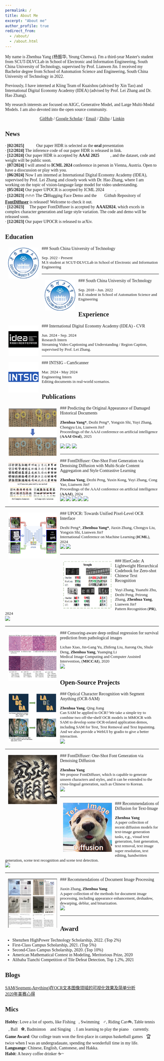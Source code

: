 ```yaml
---
permalink: /
title: About Me
excerpt: "About me"
author_profile: true
redirect_from: 
  - /about/
  - /about.html
---
```


<style>
body, h1, h2, h3, h4, h5, h6 {
  font-family: 'Times New Roman', Times, serif;
}
</style>

My name is Zhenhua Yang (杨振华, Yeung Chenwa).
I'm a third-year Master's student from <a href="https://github.com/HCIILAB" style="text-decoration:none;">SCUT-DLVCLab</a> in <a href="https://www2.scut.edu.cn/ee/" style="text-decoration:none;">School of Electronic and Information Engineering</a>, <a href="https://www.scut.edu.cn/new/" style="text-decoration:none;">South China University of Technology</a>, supervised by <a href="http://www.dlvc-lab.net/lianwen/Index.html" style="text-decoration:none;">Prof. Lianwen Jin</a>. 
I received my Bachelor degree from <a href="https://www2.scut.edu.cn/automation/" style="text-decoration:none;">School of Automation Science and Engineering</a>, <a href="https://www.scut.edu.cn/new/" style="text-decoration:none;">South China University of Technology</a> in 2022. 

Previously, I have interned at <a href="https://klingai.com/global/" style="text-decoration:none;">Kling Team</a> of Kuaishou (advised by <a href="https://www.xtao.website/" style="text-decoration:none;">Xin Tao</a>)
and <a href="https://www.idea.edu.cn/" style="text-decoration:none;">International Digital Economy Academy (IDEA)</a> (advised by Prof. <a href="https://www.leizhang.org/" style="text-decoration:none;">Lei Zhang</a> and Dr. <a href="https://haozhang534.github.io/" style="text-decoration:none;">Hao Zhang</a>).

My research interests are focused on AIGC, Generative Model, and Large Multi-Modal Models. I am also devoted into the open source community. 

<!-- I am enthusiastic about discussing with different people. If you are interested, please feel free to $\color{#FF00FF}{contact\ me}$! -->
<!-- <p style="color: red;">[News] I will graduate in June 2025 and I am open to industrial research/engineering positions. If you are interested, please feel free to contact me.</p> -->

<!-- <p style="color: red;">I'm looking for a 2025Fall PhD position!</p> -->

<p align="center">
<a href='https://github.com/yeungchenwa'>GitHub</a> / 
<a href='https://scholar.google.com/citations?hl=zh-CN&user=2ITs6lUAAAAJ'>Google Scholar</a> / 
<a href='eezhyang@gmail.com'>Email</a> / 
<a href='https://www.zhihu.com/people/young-40-31'>Zhihu</a> / 
<a href='https://www.linkedin.com/in/zhenhua-yang-3911982b2'>Linkin</a>
</p>

News
-----
∙ **[02/2025]** 🎉🎉🎉 Our paper <a href="https://arxiv.org/abs/2412.11634" style="text-decoration:none;">HDR</a> is selected as the **oral** presentation <br />
∙ **[12/2024]** The inference code of our paper <a href="https://arxiv.org/abs/2412.11634" style="text-decoration:none;">HDR</a> is released in <a href="https://github.com/yeungchenwa/HDR" style="text-decoration:none;">link</a>.<br />
∙ **[12/2024]** Our paper <a href="https://arxiv.org/abs/2412.11634" style="text-decoration:none;">HDR</a> is accepted by **AAAI 2025** 🎉🎉🎉, and the dataset, code and weight will be public soon. 🌹🌹🌹<br />
∙ **[07/2024]** I will attend to **ICML 2024** conference in person in Vienna, Austria. Open to have a disscussion or play with you. 🌹🌹🌹<br />
∙ **[06/2024]** Now I am interned at <a href="https://www.idea.edu.cn/" style="text-decoration:none;">International Digital Economy Academy (IDEA)</a>, supervised by Prof. <a href="https://www.leizhang.org/" style="text-decoration:none;">Lei Zhang</a> and closely work with Dr. <a href="https://haozhang534.github.io/" style="text-decoration:none;">Hao Zhang</a>, where I am working on the topic of vision-language large model for video understanding.<br />
∙ **[05/2024]** Our paper <a href="https://arxiv.org/abs/2312.02694" style="text-decoration:none;">UPOCR</a> is accepted by ICML 2024 🎉🎉🎉.<br />
∙ **[12/2023]** 🔥🔥🔥 The 📺<a href="https://huggingface.co/spaces/yeungchenwa/FontDiffuser-Gradio" style="text-decoration:none;">Hugging Face Demo</a> and the 🧑‍💻<a href="https://github.com/yeungchenwa/FontDiffuser" style="text-decoration:none;">Github Repository</a> of <strong><a href='https://arxiv.org/abs/2312.12142'>FontDiffuser</a></strong> is released! Welcome to check it out.  
∙ **[12/2023]** 🎉 The paper <a href="https://arxiv.org/abs/2312.12142" style="text-decoration:none;">FontDiffuser</a> is accepted by <strong>AAAI2024</strong>, which excels in complex character generation and large style variation. The code and demo will be released soon.<br />
∙ **[12/2023]** Our paper <a href="https://arxiv.org/abs/2312.02694" style="text-decoration:none;">UPOCR</a> is released to arXiv.<br />

Education
-----
<img style="float: left; margin:5px 10px" src="../my_images/SCUT_logo.png" width="100" height="100">
### South China University of Technology
<p style="line-height:1.1">
<font size="2">
Sep. 2022 - Present<br />
M.S student at <a href="https://github.com/HCIILAB" style="text-decoration:none;">SCUT-DLVCLab</a> in <a href="https://www2.scut.edu.cn/ee/" style="text-decoration:none;">School of Electronic and Information Engineering</a><br />
</font>
</p>

-----
<img style="float: left; margin:5px 10px" src="../my_images/SCUT_logo.png" width="100" height="100">
### South China University of Technology
<p style="line-height:1.1">
<font size="2">
Sep. 2018 - Jun. 2022 <br />
B.E student in <a href="https://www2.scut.edu.cn/automation/" style="text-decoration:none;">School of Automation Science and Engineering</a><br />
</font>
</p>

Experience
-----
<img style="float: left; margin:5px 10px" src="../my_images/experiences/idea.png" width="100" height="100">
### <a href="https://www.idea.edu.cn/" style="text-decoration:none;">International Digital Economy Academy (IDEA)</a> - <a href="https://github.com/IDEA-Research" style="text-decoration:none;">CVR</a>
<p style="line-height:1.1">
<font size="2">
Jun. 2024 - Sep. 2024 <br />
Research Intern <br />
Streaming Video Captioning and Understanding / Region Caption, supervised by Prof. <a href="https://www.leizhang.org/" style="text-decoration:none;">Lei Zhang</a>.<br />
</font>
</p>

-----
<img style="float: left; margin:5px 10px" src="../my_images/experiences/intsig.png" width="100" height="100">
### <a href="https://www.intsig.com/" style="text-decoration:none;">INTSIG</a> - <a href="https://www.intsig.com/personal-camscanner" style="text-decoration:none;">CamScanner</a>
<p style="line-height:1.1">
<font size="2">
Mar. 2024 - May 2024 <br />
Engineering Intern <br />
Editing documents in real-world scenarios.<br />
</font>
</p>

Publications
-----
<img style="float: left; margin:5px 10px" src="../my_images/publications/HDR.png" width="160" height="160">
### Predicting the Original Appearance of Damaged Historical Documents
<p style="line-height:1.1">
<font size="2">
<strong>Zhenhua Yang*</strong>, <a href="https://scholar.google.com/citations?user=6zNgcjAAAAAJ&hl=zh-CN&oi=ao" style="text-decoration:none;">Dezhi Peng</a>*, Yongxin Shi, Yuyi Zhang, Chongyu Liu, <a href="http://www.dlvc-lab.net/lianwen/Index.html" style="text-decoration:none;">Lianwen Jin</a>†<br />
Proceedings of the AAAI conference on artificial intelligence (<strong>AAAI Oral</strong>), 2025<br /><br />
<a href='https://arxiv.org/abs/2412.11634'><img src='https://img.shields.io/badge/paper-9cf'></a>
<a href='https://yeungchenwa.github.io/hdr-homepage/'><img src='https://img.shields.io/badge/project-green'></a>
<a href='https://github.com/yeungchenwa/HDR'><img src='https://img.shields.io/github/stars/yeungchenwa/HDR.svg?style=social&label=Star'></a>
<br />
</font>
</p>

-----

<img style="float: left; margin:5px 10px" src="../my_images/publications/FontDiffuser.png" width="160" height="140">
### FontDiffuser: One-Shot Font Generation via Denoising Diffusion with Multi-Scale Content Aggregation and Style Contrastive Learning
<p style="line-height:1.1">
<font size="2">
<strong>Zhenhua Yang</strong>, <a href="https://scholar.google.com/citations?user=6zNgcjAAAAAJ&hl=zh-CN&oi=ao" style="text-decoration:none;">Dezhi Peng</a>, Yuxin Kong, Yuyi Zhang, <a href="https://scholar.google.com/citations?user=IpmnLFcAAAAJ&hl=zh-CN&oi=ao" style="text-decoration:none;">Cong Yao</a>, <a href="http://www.dlvc-lab.net/lianwen/Index.html" style="text-decoration:none;">Lianwen Jin</a>†<br />
Proceedings of the AAAI conference on artificial intelligence (<strong>AAAI</strong>), 2024<br />
<a href='https://arxiv.org/abs/2312.12142'><img src='https://img.shields.io/badge/paper-9cf'></a>
<a href='https://yeungchenwa.github.io/fontdiffuser-homepage/'><img src='https://img.shields.io/badge/project-green'></a>
<a href='https://github.com/yeungchenwa/FontDiffuser'><img src='https://img.shields.io/github/stars/yeungchenwa/FontDiffuser.svg?style=social&label=Star'></a>
<a href='https://huggingface.co/spaces/yeungchenwa/FontDiffuser-Gradio'><img src='https://img.shields.io/badge/demo-purple'></a>
<a href='https://mp.weixin.qq.com/s/DuFMB2d288eV4bHE-lyNwQ'><img src='https://img.shields.io/badge/公众号-yellow'></a>

<br />
</font>
</p>

-----
<img style="float: left; margin:5px 10px" src="../my_images/publications/UPOCR.png" width="160" height="150">
### UPOCR: Towards Unified Pixel-Level OCR Interface
<p style="line-height:1.1">
<font size="2">
<a href="https://scholar.google.com/citations?user=6zNgcjAAAAAJ&hl=zh-CN&oi=ao" style="text-decoration:none;">Dezhi Peng</a>*, <strong>Zhenhua Yang*</strong>, Jiaxin Zhang, Chongyu Liu, Yongxin Shi, <a href="http://www.dlvc-lab.net/lianwen/Index.html" style="text-decoration:none;">Lianwen Jin</a>†<br />International Conference on Machine Learning (<strong>ICML</strong>), 2024<br />
<a href='https://arxiv.org/abs/2312.02694'><img src='https://img.shields.io/badge/paper-9cf'></a>
<a href='https://github.com/shannanyinxiang/UPOCR'><img src='https://img.shields.io/github/stars/shannanyinxiang/UPOCR.svg?style=social&label=Star'></a>
<br />
</font>
</p>

-----
<img style="float: left; margin:5px 10px" src="../my_images/publications/HierCode.png" width="160" height="160">
### HierCode: A Lightweight Hierarchical Codebook for Zero-shot Chinese Text Recognition
<p style="line-height:1.1">
<font size="2">
Yuyi Zhang, Yuanzhi Zhu, Dezhi Peng, Peirong Zhang, <strong>Zhenhua Yang</strong>, <a href="http://www.dlvc-lab.net/lianwen/Index.html" style="text-decoration:none;">Lianwen Jin</a>†<br />
Pattern Recognition (<strong>PR</strong>), 2024<br />
<a href='https://arxiv.org/pdf/2403.13761'><img src='https://img.shields.io/badge/paper-9cf'></a>

<br />
</font>
</p>

-----
<img style="float: left; margin:5px 10px" src="../my_images/publications/CDOR.png" width="160" height="160">
### Censoring-aware deep ordinal regression for survival prediction from pathological images
<p style="line-height:1.1">
<font size="2">
Lichao Xiao, Jin-Gang Yu, Zhifeng Liu, Jiarong Ou, Shule Deng, <strong>Zhenhua Yang</strong>, <a href="https://scholar.google.com/citations?hl=zh-CN&user=wN3v1coAAAAJ" style="text-decoration:none;">Yuanqing Li</a><br />
Medical Image Computing and Computer Assisted Intervention, (<strong>MICCAI</strong>), 2020<br />
<a href='https://link.springer.com/chapter/10.1007/978-3-030-59722-1_43'><img src='https://img.shields.io/badge/paper-9cf'></a>

<br />
</font>
</p>


Open-Source Projects
-----
<img style="float: left; margin:5px 10px" src="../my_images/projects/OCR-SAM.png" width="160" height="160">
### Optical Character Recognition with Segment Anything (OCR-SAM)
<p style="line-height:1.1">
<font size="2">
<strong>Zhenhua Yang</strong>, Qing Jiang<br />
Can SAM be applied to OCR? We take a simple try to combine two off-the-shelf OCR models in MMOCR with SAM to develop some OCR-related application demos, including SAM for Text, Text Removal and Text Inpainting. And we also provide a WebUI by gradio to give a better interaction.<br />
<a href='https://github.com/yeungchenwa/OCR-SAM'><img src='https://img.shields.io/github/stars/yeungchenwa/OCR-SAM.svg?style=social&label=Star'></a>

<br />
</font>
</p>

-----
<img style="float: left; margin:5px 10px" src="../my_images/projects/FontDiffuser.png" width="160" height="160">
### FontDiffuser: One-Shot Font Generation via Denoising Diffusion
<p style="line-height:1.1">
<font size="2">
<strong>Zhenhua Yang</strong><br />
We propose FontDiffuser, which is capable to generate unseen characters and styles, and it can be extended to the cross-lingual generation, such as Chinese to Korean.<br />
<a href='https://github.com/yeungchenwa/FontDiffuser'><img src='https://img.shields.io/github/stars/yeungchenwa/FontDiffuser.svg?style=social&label=Star'></a>

<br />
</font>
</p>

-----
<img style="float: left; margin:5px 10px" src="../my_images/projects/Recommendations-Diffusion-Text-Image.png" width="160" height="160">
### Recommendations of Diffusion for Text-Image
<p style="line-height:1.1">
<font size="2">
<strong>Zhenhua Yang</strong><br />
A paper collection of recent diffusion models for text-image generation tasks, e,g., visual text generation, font generation, text removal, text image super resolution, text editing, handwritten generation, scene text recognition and scene text detection.<br />
<a href='https://github.com/yeungchenwa/Recommendations-Diffusion-Text-Image'><img src='https://img.shields.io/github/stars/yeungchenwa/Recommendations-Diffusion-Text-Image.svg?style=social&label=Star'></a>

<br />
</font>
</p>

-----
<img style="float: left; margin:5px 10px" src="../my_images/projects/Recommendations-Document-Image-Processing.png" width="160" height="160">
### Recommendations of Document Image Processing
<p style="line-height:1.1">
<font size="2">
Jiaxin Zhang, <strong>Zhenhua Yang</strong><br />
A paper collection of the methods for document image processing, including appearance enhancement, deshadow, dewarping, deblur, and binarization.<br />
<a href='https://github.com/ZZZHANG-jx/Recommendations-Document-Image-Processing'><img src='https://img.shields.io/github/stars/ZZZHANG-jx/Recommendations-Document-Image-Processing.svg?style=social&label=Star'></a>

<br />
</font>
</p>

-----

Award
-----
- Shenzhen HighPower Technology Scholarship, 2022. (Top 2%)
- First-Class Campus Scholarship, 2021. (Top 5%)
- Second-Class Campus Scholarship, 2020. (Top 10%)
- American Mathematical Contest in Modeling, Meritorious Prize, 2020
- Alibaba Tianchi Competition of Tile Defeat Detection, Top 1.2%, 2021


Blogs
-----
[SAM(Segment-Anything)在OCR文本图像领域的可视化效果及简单分析](https://www.zhihu.com/question/593914819/answer/2976012032)  
[2020年美赛心得](https://www.zhihu.com/question/268052818/answer/1185708631)


Mics
-----
**Hobby**: Love a lot of sports, like Fishing🎣, Swimming🏊‍♂️, Riding Car🚲, Table tennis🎱🏓, Ball🏀⚽️, Badminton🏸 and Singing🎤. I am learning to play the piano🎹 currently.  
**Game Award**: Our college team won the first-place in campus basketball games🏀🏆 twice when I was an undergradauate, spending the wonderfull time in my life.  
**Languange**: Chinese, English, Cantonese, and Hakka.  
**Habit**: A heavy coffee drinker ☕️~  

<table style="width: 50%; max-width: 600px" align="center" border="0" cellpadding="20">
    <!-- <script type="text/javascript" id="mapmyvisitors" src="//mapmyvisitors.com/map.js?d=TuVRvKdiJmKZ6t0SuQ7FsO2avdiz4cQm8yys_lX28-Q&cl=ffffff&w=a"></script> -->
    <!-- <script type="text/javascript" id="mmvst_globe" src="//mapmyvisitors.com/globe.js?d=W6xsx5HPxNJXa7j8kFXnCZ9IPsDYpfC2Dq33fbsee5Q"></script> -->
    <script type='text/javascript' id='mapmyvisitors' src='https://mapmyvisitors.com/map.js?cl=ffffff&w=a&t=tt&d=TuVRvKdiJmKZ6t0SuQ7FsO2avdiz4cQm8yys_lX28-Q&co=2d78ad&cmo=3acc3a&cmn=ff5353&ct=ffffff'></script>
</table>
